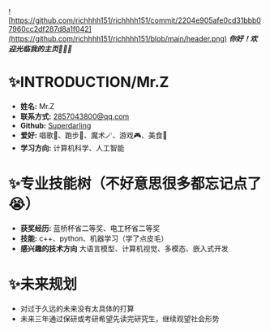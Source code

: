 ![https://github.com/richhhh151/richhhh151/commit/2204e905afe0cd31bbb07960cc2df287d8a1f042](https://github.com/richhhh151/richhhh151/blob/main/header.png)
***你好！欢迎光临我的主页🧡💛💚***
# ✨INTRODUCTION/Mr.Z
- **姓名:** Mr.Z  
- **联系方式:** 2857043800@qq.com  
- **Github:** [Superdarling](https://github.com/richhhh151)
- **爱好:** 唱歌🎤、跑步🏃、魔术🪄、游戏🎮、美食🥘
- **学习方向:** 计算机科学、人工智能
# ✨专业技能树（不好意思很多都忘记点了😭）
- **获奖经历:** 蓝桥杯省二等奖、电工杯省二等奖
- **技能:** c++、python、机器学习（学了点皮毛）
- **感兴趣的技术方向** 大语言模型、计算机视觉、多模态、嵌入式开发
# ✨未来规划
- 对过于久远的未来没有太具体的打算
- 未来三年通过保研或考研希望先读完研究生，继续观望社会形势
<!--
**richhhh151/richhhh151** is a ✨ _special_ ✨ repository because its `README.md` (this file) appears on your GitHub profile.

Here are some ideas to get you started:

- 🔭 I’m currently working on ...
- 🌱 I’m currently learning ...
- 👯 I’m looking to collaborate on ...
- 🤔 I’m looking for help with ...
- 💬 Ask me about ...
- 📫 How to reach me: ...
- 😄 Pronouns: ...
- ⚡ Fun fact: ...
-->

